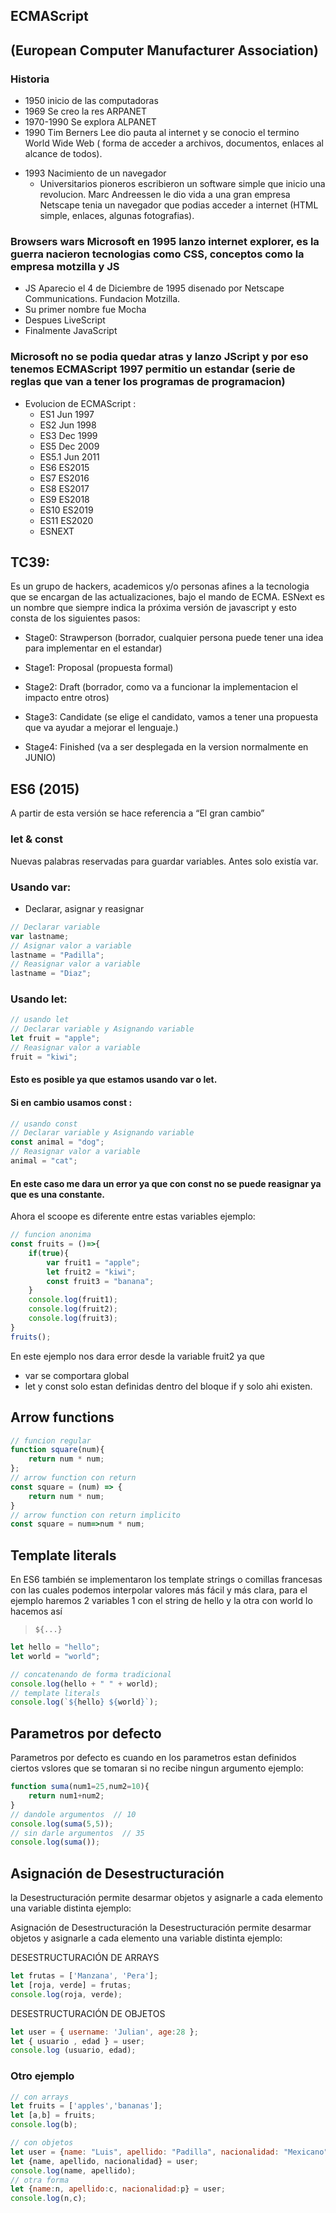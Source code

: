## ECMAScript  
## (European Computer Manufacturer Association)
### Historia 
* 1950 inicio de las computadoras
* 1969 Se creo la res ARPANET
* 1970-1990 Se explora ALPANET
* 1990 Tim Berners Lee dio pauta al internet y se conocio el termino World Wide Web ( forma de acceder a archivos, documentos, enlaces al alcance de todos).

+ 1993 Nacimiento de un navegador 
    + Universitarios pioneros escribieron un software simple que inicio una revolucion.
    Marc Andreessen le dio vida a una gran empresa
    Netscape tenia un navegador que podias acceder a internet (HTML simple, enlaces, algunas fotografias).

### Browsers wars Microsoft en 1995 lanzo internet explorer, es la guerra nacieron tecnologias como CSS, conceptos como la empresa motzilla y JS
* JS Aparecio el 4 de Diciembre de 1995 disenado por Netscape Communications. Fundacion Motzilla.
* Su primer nombre fue Mocha
* Despues LiveScript
* Finalmente JavaScript
### Microsoft no se podia quedar atras y lanzo JScript y por eso tenemos ECMAScript 1997 permitio un estandar (serie de reglas que van a tener los programas de programacion)
+ Evolucion de ECMAScript :
    + ES1 Jun 1997
    + ES2 Jun 1998
    + ES3 Dec 1999
    + ES5 Dec 2009
    + ES5.1 Jun 2011
    + ES6 ES2015
    + ES7 ES2016
    + ES8 ES2017
    + ES9 ES2018
    + ES10 ES2019
    + ES11 ES2020
    + ESNEXT

## TC39: 
Es un grupo de hackers, academicos y/o personas afines a la tecnologia que se encargan de las actualizaciones, bajo el mando de ECMA.
ESNext es un nombre que siempre indica la próxima versión de javascript y esto consta de los siguientes pasos:

* Stage0: Strawperson (borrador, cualquier persona puede tener una idea para implementar en el estandar)

* Stage1: Proposal (propuesta formal)

* Stage2: Draft (borrador, como va a funcionar la implementacion el impacto entre otros)

* Stage3: Candidate (se elige el candidato, vamos a tener una propuesta que va ayudar a mejorar el lenguaje.)

* Stage4: Finished (va a ser desplegada en la version normalmente en JUNIO)



## ES6 (2015)
A partir de esta versión se hace referencia a “El gran cambio”

### let & const
Nuevas palabras reservadas para guardar variables. Antes solo existía var.
### Usando var:
* Declarar, asignar y reasignar
```javascript
// Declarar variable
var lastname;
// Asignar valor a variable
lastname = "Padilla";
// Reasignar valor a variable
lastname = "Diaz";
```
### Usando let:
```javascript
// usando let
// Declarar variable y Asignando variable
let fruit = "apple";
// Reasignar valor a variable
fruit = "kiwi";
```
####  Esto es posible ya que estamos usando var o let.
#### Si en cambio usamos const :

```javascript
// usando const
// Declarar variable y Asignando variable
const animal = "dog";
// Reasignar valor a variable
animal = "cat";
```
#### En este caso me dara un error ya que con const no se puede reasignar ya que es una constante.

Ahora el scoope es diferente entre estas variables ejemplo:
```javascript
// funcion anonima 
const fruits = ()=>{
    if(true){
        var fruit1 = "apple";
        let fruit2 = "kiwi";
        const fruit3 = "banana";
    }
    console.log(fruit1);
    console.log(fruit2);
    console.log(fruit3);
}
fruits();
```
En este ejemplo nos dara error desde la variable fruit2 ya que 
* var se comportara global
* let y const solo estan definidas dentro del bloque if y solo ahi existen.

## Arrow functions
```javascript
// funcion regular
function square(num){
    return num * num;
};
// arrow function con return
const square = (num) => {
    return num * num;
}
// arrow function con return implicito
const square = num=>num * num;
```

## Template literals

En ES6 también se implementaron los template strings o comillas francesas con las cuales podemos interpolar valores más fácil y más clara, para el ejemplo haremos 2 variables 1 con el string de hello y la otra con world lo hacemos así

> `${...}`
```javascript
let hello = "hello";
let world = "world";

// concatenando de forma tradicional
console.log(hello + " " + world);
// template literals
console.log(`${hello} ${world}`);
```
## Parametros por defecto
Parametros por defecto es cuando en los parametros estan definidos ciertos vslores que se tomaran si no recibe ningun argumento ejemplo:
```javascript
function suma(num1=25,num2=10){
    return num1+num2;
}
// dandole argumentos  // 10
console.log(suma(5,5));
// sin darle argumentos  // 35
console.log(suma());
```

## Asignación de Desestructuración
la Desestructuración permite desarmar objetos y asignarle a cada elemento una variable distinta
ejemplo:

Asignación de Desestructuración
la Desestructuración permite desarmar objetos y asignarle a cada elemento una variable distinta
ejemplo:

DESESTRUCTURACIÓN DE ARRAYS
```javascript
let frutas = ['Manzana', 'Pera'];
let [roja, verde] = frutas;
console.log(roja, verde);
```
DESESTRUCTURACIÓN DE OBJETOS
```javascript
let user = { username: 'Julian', age:28 };
let { usuario , edad } = user;
console.log (usuario, edad);

```
### Otro ejemplo
```javascript
// con arrays
let fruits = ['apples','bananas'];
let [a,b] = fruits;
console.log(b);

// con objetos
let user = {name: "Luis", apellido: "Padilla", nacionalidad: "Mexicano"};
let {name, apellido, nacionalidad} = user;
console.log(name, apellido);
// otra forma
let {name:n, apellido:c, nacionalidad:p} = user;
console.log(n,c);
```